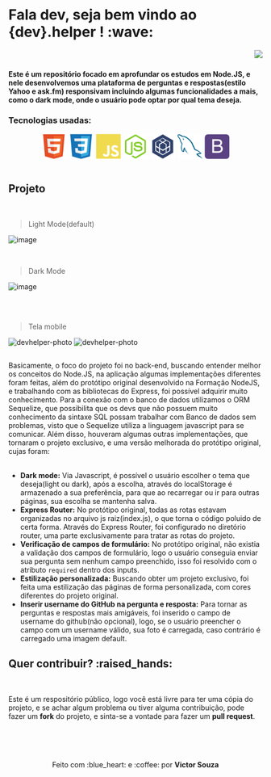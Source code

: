 <h1> Fala dev, seja bem vindo ao {dev}.helper ! :wave: </h1>
<p align="right">
  <a href="https://www.linkedin.com/in/victorsouza19/" target="_blank" alt="Linkedin">
   <img src="https://img.shields.io/badge/-Linkedin-1C1C1C?style=for-the-badge&logo=Linkedin&logoColor=00FFFF&link=https://www.linkedin.com/in/victorsouza19/"/>
  </a>
</p>

<h4> Este é um repositório focado em aprofundar os estudos em Node.JS, e nele desenvolvemos uma plataforma de perguntas e respostas(estilo Yahoo e ask.fm) responsivam incluindo  algumas funcionalidades a mais, como o dark mode, onde o usuário pode optar por qual tema deseja. </h4>


  
  ### Tecnologias usadas:
 <div align="center">
  <img align="center" alt="Victor-Souza" height="50" width="50" src="https://raw.githubusercontent.com/devicons/devicon/master/icons/html5/html5-original.svg">
  <img align="center" alt="Victor-Souza" height="50" width="50" src="https://raw.githubusercontent.com/devicons/devicon/master/icons/css3/css3-original.svg">  
  <img align="center" alt="Victor-Souza" height="50" width="50" src="https://raw.githubusercontent.com/devicons/devicon/master/icons/javascript/javascript-plain.svg">
  <img align="center" alt="Victor-Souza" height="50" width="50" src="https://raw.githubusercontent.com/devicons/devicon/master/icons/nodejs/nodejs-plain.svg">
  <img align="center" alt="Victor-Souza" height="50" width="50" src="https://raw.githubusercontent.com/devicons/devicon/master/icons/sequelize/sequelize-plain.svg">
  <img align="center" alt="Victor-Souza" height="50" width="50" src="https://raw.githubusercontent.com/devicons/devicon/master/icons/mysql/mysql-plain.svg">
  <img align="center" alt="Victor-Souza" height="50" width="50" src="https://raw.githubusercontent.com/devicons/devicon/master/icons/bootstrap/bootstrap-plain.svg">
</div><br>

<h2> Projeto </h2>
 <br>

> Light Mode(default)
> 
![image](https://user-images.githubusercontent.com/71740612/137602807-20dc8bc8-55fe-47d2-bfb3-4bf24f55e03e.png)

<br>

> Dark Mode
> 
![image](https://user-images.githubusercontent.com/71740612/137602923-86a5baab-56de-4bcd-8a01-c6d974732fcb.png)

<br><br>

> Tela mobile
> 
<div style="display= "flex"; justify-content: "space-between"; ">
<img src="https://user-images.githubusercontent.com/71740612/137603018-855d62e0-165a-4e7b-88a5-5e1f6c14f58d.png" alt="devhelper-photo"> 
<img src="https://user-images.githubusercontent.com/71740612/137603022-8ffee10d-d47d-4590-b178-d11b4fdbfa62.png" alt="devhelper-photo"> 
</div>

##

<div align="left">
  Basicamente, o foco do projeto foi no back-end, buscando entender melhor os conceitos do Node.JS, na aplicação algumas implementações diferentes foram feitas, além do protótipo original desenvolvido na Formação NodeJS, e trabalhando com as bibliotecas do Express, foi possível adquirir muito conhecimento. Para a conexão com o banco de dados utilizamos o ORM Sequelize, que possibilita que os devs que não possuem muito conhecimento da sintaxe SQL possam trabalhar com Banco de dados sem problemas, visto que o Sequelize utiliza a linguagem javascript para se comunicar. Além disso, houveram algumas outras implementações, que tornaram o projeto exclusivo, e uma versão melhorada do protótipo original, cujas foram:
<br><br>
  
 - **Dark mode:** Via Javascript, é possível o usuário escolher o tema que deseja(light ou dark), após a escolha, através do localStorage é armazenado a sua preferência, para que ao recarregar ou ir para outras páginas, sua escolha se mantenha salva. 
 - **Express Router:** No protótipo original, todas as rotas estavam organizadas no arquivo js raiz(index.js), o que torna o código poluido de certa forma. Através do Express Router, foi configurado no diretório router, uma parte exclusivamente para tratar as rotas do projeto.
 - **Verificação de campos de formulário:** No protótipo original, não existia a validação dos campos de formulário, logo o usuário conseguia enviar sua pergunta sem nenhum campo preenchido, isso foi resolvido com o atributo <code>required</code> dentro dos inputs.
 - **Estilização personalizada:** Buscando obter um projeto exclusivo, foi feita uma estilização das páginas de forma personalizada, com cores diferentes do projeto original.
 - **Inserir username do GitHub na pergunta e resposta:** Para tornar as perguntas e respostas mais amigáveis, foi inserido o campo de username do github(não opcional), logo, se o usuário preencher o campo com um username válido, sua foto é carregada, caso contrário é carregado uma imagem default.
</div>

<h2> Quer contribuir? :raised_hands: </h2>
 <br>
 
 Este é um respositório público, logo você está livre para ter uma cópia do projeto,  e se achar algum problema ou tiver alguma contribuição, pode fazer um **fork** do projeto, e sinta-se a vontade para fazer um **pull request**.

<br><br><br>
<div align="center">
  <p>Feito com :blue_heart: e :coffee: por <strong>Victor Souza</strong></p>
</div>














